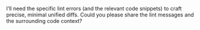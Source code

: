 I’ll need the specific lint errors (and the relevant code snippets) to craft precise, minimal unified diffs. Could you please share the lint messages and the surrounding code context?